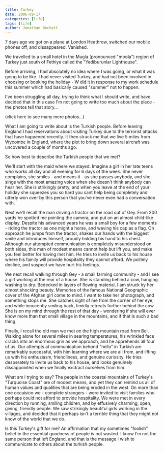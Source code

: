 ```yaml
---
title: Turkey
date: 2006-09-17
categories: [life]
tags: [life]
author: Jonathan Beckett
---
```


7 days ago we got on a plane at London Heathrow, switched our mobile phones off, and dissappeared. Vanished.

We travelled to a small hotel in the Mugla (pronounced "moola") region of Turkey just south of Fethiye called the "Yediburunlar Lighthouse".

Before arriving, I had absolutely no idea where I was going, or what it was going to be like. I had never visited Turkey, and had not been involved in choosing or booking the holiday - W did it in response to my work schedule this summer which had basically caused "summer" not to happen.

I've been struggling all day, trying to think what I should write, and have decided that in this case I'm not going to write too much about the place - the photos tell that story...

(click here to see many more photos...)

What I am going to write about is the Turkish people. Before leaving England I had reservations about visiting Turkey due to the terrorist attacks that have happened recently. It then struck me that we live 5 miles from Wycombe in England, where the plot to bring down several aircraft was uncovered a couple of months ago.

So how best to describe the Turkish people that we met?

We'll start with the maid where we stayed. Imagine a girl in her late teens who works all day and all evening for 6 days of the week. She never complains, she smiles - and means it - as she passes anybody, and she sings with the most amazing voice when she doesn't think anybody can hear her. She is strikingly pretty, and when you leave at the end of your holiday she squeezes you so hard you cant help being completely and utterly won over by this person that you've never even had a conversation with.

Next we'll recall the man driving a tractor on the road out of Gey. From 200 yards he spotted me pointing the camera, and put on an almost child-like display. Despite his advanced years he was a small boy for a few moments - riding the tractor as one might a horse, and waving his cap as a flag. On approach he jumps from the tractor, shakes our hands with the biggest smile and introduces himself, proudly holding his hand to his chest. Although our attempted communication is completely misunderstood on both sides, this man of modest means cannot help but lift you, and make you feel better for having met him. He tries to invite us back to his house where his family will provide hospitality they cannot afford. We politely decline, and suspect we have hurt his feelings.

We next recall walking through Gey - a small farming community - and I see a girl working at the rear of a house. She is standing behind a cow, hanging washing to dry. Bedecked in layers of flowing material, I am struck by her almost shocking beauty. Memories of the famous National Geographic cover of the Afghan girl come to mind. I want to take her photograph, and something stops me. She catches sight of me from the corner of her eye, and while innocently smiling back, timidly retreats further behind the cow. She is on my mind through the rest of that day - wondering if she will ever know more than that small village in the mountains, and if that is such a bad thing.

Finally, I recall the old man we met on the high mountain road from Bel. Walking alone for several miles in searing temperatures, his wrinkled face cracks into an enormous grin as we approach, and he apprehends all four of us. Our attempts at communication behond "hello" in Turkish are remarkably successful, with him learning where we are all from, and lifting us with his enthusiasm, friendliness, and genuine curiosity. He tries desperately to invite us back to his house, and looks genuinely dissappointed when we finally exctract ourselves from him.

What am I trying to say? The people in the coastal mountains of Turkey's "Turquoise Coast" are of modest means, and yet they can remind us all of human values and qualities that are being eroded in the west. On more than one occaision we - complete strangers - were invited to visit families who perhaps could not afford to provide hospitality. We were met in every direction by running, smiling children, and by effusively charming, open, giving, friendly people. We saw strikingly beautiful girls working in the villages, and decided that it perhaps isn't a terrible thing that they might not know of the world that we do.

Is this Turkey's gift for me? An affirmation that my sometimes "foolish" belief in the essential goodness of people is not wasted. I know I'm not the same person that left England, and that is the message I wish to communicate to others about the turkish people.